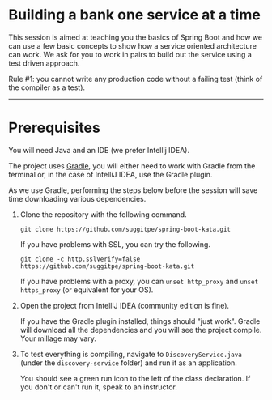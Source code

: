 # Building a bank one service at a time
This session is aimed at teaching you the basics of Spring Boot and how we can use a few basic concepts to show how a service oriented architecture can work.  We ask for you to work in pairs to build out the service using a test driven approach.

Rule #1: you cannot write any production code without a failing test (think of the compiler as a test).

----
# Prerequisites

You will need Java and an IDE (we prefer Intellij IDEA). 

The project uses [Gradle](https://gradle.org/), you will either need to work with Gradle from the terminal or, in the case of IntelliJ IDEA, use the Gradle plugin. 

As we use Gradle, performing the steps below before the session will save time downloading various dependencies.


1. Clone the repository with the following command.

   `git clone https://github.com/suggitpe/spring-boot-kata.git`
  
   If you have problems with SSL, you can try the following.
   
   `git clone -c http.sslVerify=false https://github.com/suggitpe/spring-boot-kata.git`
   
   If you have problems with a proxy, you can `unset http_proxy` and `unset https_proxy` (or equivalent for your OS).

1. Open the project from IntelliJ IDEA (community edition is fine). 

   If you have the Gradle plugin installed, things should "just work". Gradle will download all the dependencies and you will see the project compile. Your millage may vary.

1. To test everything is compiling, navigate to `DiscoveryService.java` (under the `discovery-service` folder) and run it as an application.

   You should see a green run icon to the left of the class declaration. If you don't or can't run it, speak to an instructor.



